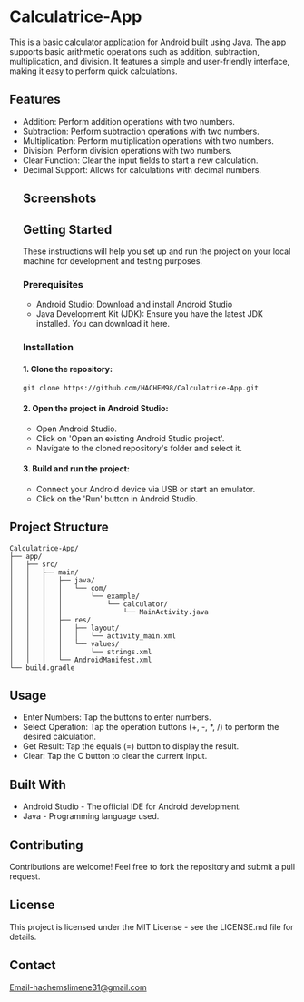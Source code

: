 # Calculatrice-App
This is a basic calculator application for Android built using Java. The app supports basic arithmetic operations such as addition, subtraction, multiplication, and division. It features a simple and user-friendly interface, making it easy to perform quick calculations.
   ## Features
- Addition: Perform addition operations with two numbers.
- Subtraction: Perform subtraction operations with two numbers.
- Multiplication: Perform multiplication operations with two numbers.
- Division: Perform division operations with two numbers.
- Clear Function: Clear the input fields to start a new calculation.
- Decimal Support: Allows for calculations with decimal numbers.
   ## Screenshots
   ## Getting Started
  These instructions will help you set up and run the project on your local machine for development and testing purposes.
    ### Prerequisites
     - Android Studio: Download and install Android Studio
     - Java Development Kit (JDK): Ensure you have the latest JDK installed. You can download it here.
    ### Installation
     #### 1. Clone the repository:
     ~~~
     git clone https://github.com/HACHEM98/Calculatrice-App.git
     ~~~
    #### 2. Open the project in Android Studio:
     - Open Android Studio.
     - Click on 'Open an existing Android Studio project'.
     - Navigate to the cloned repository's folder and select it.
   #### 3. Build and run the project:
     - Connect your Android device via USB or start an emulator.
     - Click on the 'Run' button in Android Studio.
 ## Project Structure
 ~~~
 Calculatrice-App/
├── app/
│   ├── src/
│   │   ├── main/
│   │   │   ├── java/
│   │   │   │   └── com/
│   │   │   │       └── example/
│   │   │   │           └── calculator/
│   │   │   │               └── MainActivity.java
│   │   │   ├── res/
│   │   │   │   ├── layout/
│   │   │   │   │   └── activity_main.xml
│   │   │   │   └── values/
│   │   │   │       └── strings.xml
│   │   │   └── AndroidManifest.xml
└── build.gradle
~~~
 ## Usage
  - Enter Numbers: Tap the buttons to enter numbers.
  - Select Operation: Tap the operation buttons (+, -, *, /) to perform the desired calculation.
  - Get Result: Tap the equals (=) button to display the result.
  - Clear: Tap the C button to clear the current input.
## Built With
  - Android Studio - The official IDE for Android development.
  - Java - Programming language used.
## Contributing
  Contributions are welcome! Feel free to fork the repository and submit a pull request.
## License
  This project is licensed under the MIT License - see the LICENSE.md file for details.
## Contact
  Email-hachemslimene31@gmail.com
